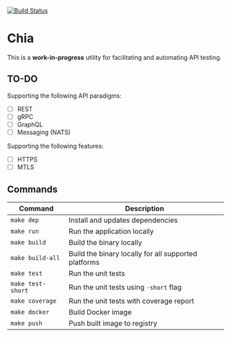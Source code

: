 [![Build Status][travisci-image]][travisci-url]

# Chia

This is a **work-in-progress** utility for facilitating and automating API testing.

## TO-DO

Supporting the following API paradigms:

  - [ ] REST
  - [ ] gRPC
  - [ ] GraphQL
  - [ ] Messaging (NATS)

Supporting the following features:

  - [ ] HTTPS
  - [ ] MTLS

## Commands

| Command                        | Description                                          |
|--------------------------------|------------------------------------------------------|
| `make dep`                     | Install and updates dependencies                     |
| `make run`                     | Run the application locally                          |
| `make build`                   | Build the binary locally                             |
| `make build-all`               | Build the binary locally for all supported platforms |
| `make test`                    | Run the unit tests                                   |
| `make test-short`              | Run the unit tests using `-short` flag               |
| `make coverage`                | Run the unit tests with coverage report              |
| `make docker`                  | Build Docker image                                   |
| `make push`                    | Push built image to registry                         |


[travisci-url]: https://travis-ci.org/moorara/chia
[travisci-image]: https://travis-ci.org/moorara/chia.svg?branch=master
